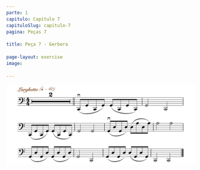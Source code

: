 ```yaml
---
parte: 1
capitulo: Capítulo 7
capituloSlug: capitulo-7
pagina: Peças 7

title: Peça 7 - Gerbera

page-layout: exercise
image:

---
```


<img src="/assets/graphics/content/7_1_7.png"/>
